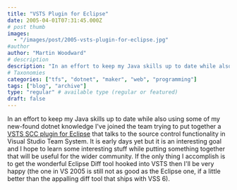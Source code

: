 ```yaml
---
title: "VSTS Plugin for Eclipse"
date: 2005-04-01T07:31:45.000Z
# post thumb
images:
  - "/images/post/2005-vsts-plugin-for-eclipse.jpg"
#author
author: "Martin Woodward"
# description
description: "In an effort to keep my Java skills up to date while also using some of my new-found dotnet knowledge I've joined the team trying to put."
# Taxonomies
categories: ["tfs", "dotnet", "maker", "web", "programming"]
tags: ["blog", "archive"]
type: "regular" # available type (regular or featured)
draft: false
---
```

In an effort to keep my Java skills up to date while also using some of my new-found dotnet knowledge I've joined the team trying to put together a [VSTS SCC plugin for Eclipse](http://www.vstseclipse.org) that talks to the source control functionality in Visual Studio Team System.  It is early days yet but it is an interesting goal and I hope to learn some interesting stuff while putting something together that will be useful for the wider community.  If the only thing I accomplish is to get the wonderful Eclipse Diff tool hooked into VSTS then I'll be very happy (the one in VS 2005 is still not as good as the Eclipse one, if a little better than the appalling  diff tool that ships with VSS 6).